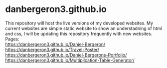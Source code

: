 # danbergeron3.github.io
This repository will host the live versions of my developed websites. 
My current websites are simple static website to show an understadning 
of html and css, I will be updating this repository frequently with new 
websites. 
Pages:
<br />  https://danbergeron3.github.io/Daniel-Bergeron/
<br />  https://danbergeron3.github.io/Travel-Poster/
<br />  https://danbergeron3.github.io/Daniel-Bergerons-Portfolio/
<br />  https://danbergeron3.github.io/Multipilcation-Table-Generator/
